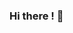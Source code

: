 ### Hi there ! 👋

<!--
**Shutter32/Shutter32** is a ✨ _special_ ✨ repository because its `README.md` (this file) appears on your GitHub profile.

Here are some ideas to get you started:

- 🔭 I’m currently working on ...
- 🌱 I’m currently learning ...
- 👯 I’m looking to collaborate on ...
- 🤔 I’m looking for help with ...
- 💬 Ask me about ...
- 📫 How to reach me: ...
- 😄 Pronouns: ...
- ⚡ Fun fact: ...
-->
<!--
**sibashish99/sibashish99** is a ✨ _special_ ✨ repository because its `README.md` (this file) appears on your GitHub profile.

# I'm [Shutter]) 👋 👨‍💻

This is a Portfolio templete .

- 🔭 I’m currently working on it



